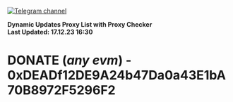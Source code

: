 [![Telegram channel](https://img.shields.io/endpoint?url=https://runkit.io/damiankrawczyk/telegram-badge/branches/master?url=https://t.me/n4z4v0d)](https://t.me/n4z4v0d) 

**Dynamic Updates Proxy List with Proxy Checker**  
**Last Updated: 17.12.23 16:30**

# DONATE (_any evm_) - 0xDEADf12DE9A24b47Da0a43E1bA70B8972F5296F2
